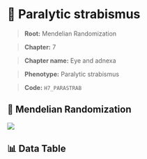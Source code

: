 # 🧪 Paralytic strabismus

> **Root:** Mendelian Randomization

> **Chapter:** 7  

> **Chapter name:** Eye and adnexa

> **Phenotype:** Paralytic strabismus  

> **Code:** `H7_PARASTRAB`

## 🧬 Mendelian Randomization  

<img src="/MR/Figures/Forward/H7_PARASTRAB.png"/>

## 📊 Data Table

<CsvTableMRF src="/public/MR/Data/Forward/H7_PARASTRAB.csv"/>
